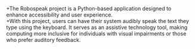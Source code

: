 +The Robospeak project is a Python-based application designed to enhance accessibility and user experience. \
+With this project, users can have their system audibly speak the text they type using the keyboard. It serves as an assistive technology tool, making computing more inclusive for individuals with visual impairments or those who prefer auditory feedback.

